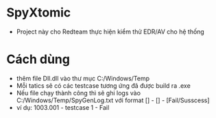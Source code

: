 # SpyXtomic 
- Project này cho Redteam thực hiện kiểm thử EDR/AV cho hệ thống
# Cách dùng
- thêm file Dll.dll vào thư mục C:/Windows/Temp
- Mỗi tatics sẽ có các testcase tương ứng đã được build ra .exe
- Nếu file chạy thành công thì sẽ ghi logs vào C:/Windows/Temp/SpyGenLog.txt với format 
[<Tatic>] - [<testcase>] - [Fail/Susscess]
- ví dụ: 1003.001 - testcase 1 - Fail
